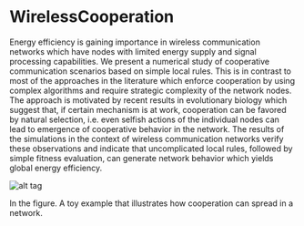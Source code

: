 WirelessCooperation
===================

Energy efficiency is gaining importance in wireless communication
networks which have nodes with limited energy supply
and signal processing capabilities.
We present a numerical study of cooperative communication scenarios
based on simple local rules. This is in contrast to most of the
approaches in the literature which enforce cooperation by using
complex algorithms and require strategic complexity of the network
nodes. The approach is motivated by recent results in evolutionary
biology which suggest that, if certain mechanism is at work,
cooperation can be favored by natural
selection, i.e. even selfish actions
of the individual nodes can lead to emergence of cooperative
behavior in the network. The results of the simulations in the
context of wireless communication networks verify these
observations and indicate that uncomplicated local rules, followed
by simple fitness evaluation, can generate network behavior which
yields global energy efficiency.

![alt tag](https://github.com/gajduk/WirelessCooperation/blob/master/WirelessCooperation/toy_example.png)

In the figure. A toy example that illustrates how cooperation can spread in a network.
